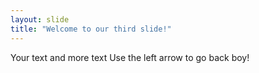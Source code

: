 ```yaml
---
layout: slide
title: "Welcome to our third slide!"
---
```

Your text and more text
Use the left arrow to go back boy!
